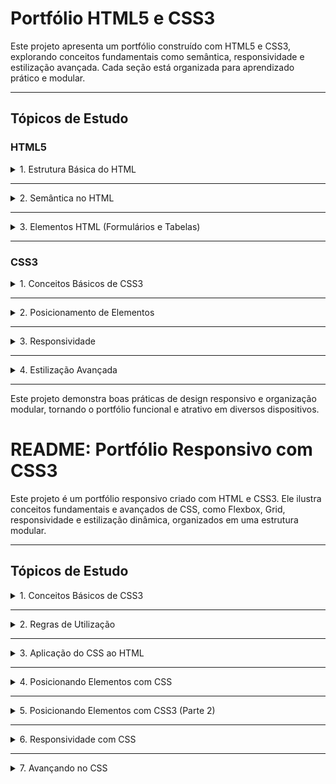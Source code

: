 # Portfólio HTML5 e CSS3

Este projeto apresenta um portfólio construído com HTML5 e CSS3, explorando conceitos fundamentais como semântica, responsividade e estilização avançada. Cada seção está organizada para aprendizado prático e modular.

---

## Tópicos de Estudo

### HTML5

<details>
  <summary>1. Estrutura Básica do HTML</summary>
  ![Estrutura básica de um documento HTML5](/home/jrr/Imagens/1.png)

  - **Elementos e Estrutura**: A base do HTML, incluindo `<!DOCTYPE html>`, `<html>`, `<head>` e `<body>`.
  - **Exemplo no Código**:
    - `<!DOCTYPE html>` define o tipo de documento.
    - `<head>` contém metadados, como título e links para arquivos CSS.
</details>

---

<details>
  <summary>2. Semântica no HTML</summary>
  ![Exemplo de semântica no HTML5](images/html-semantica.png)

  - **Elementos Estruturais**: Como `<header>`, `<main>` e `<footer>`, que organizam o conteúdo.
  - **Exemplo no Código**:
    - `<header>`: Inclui logo, navegação e links.
    - `<main>` e `<section>`: Para conteúdo principal e subseções.
</details>

---

<details>
  <summary>3. Elementos HTML (Formulários e Tabelas)</summary>
  ![Formulários e tabelas em HTML](images/html-formularios-tabelas.png)

  - **Formulários**: Campos de entrada como `<input>` e botões.
  - **Tabelas**: Estruturação de dados tabulares.
  - **Exemplo no Código**:
    - `<form>` com campos interativos.
    - `<table>` para exibição de dados estruturados.
</details>

---

### CSS3

<details>
  <summary>1. Conceitos Básicos de CSS3</summary>
  ![Conceitos básicos de CSS](images/css-conceitos.png)

  - **Regras de Estilo**: Seletores, propriedades e valores.
  - **Organização Modular**: Uso de `@import` para consolidar arquivos CSS.
  - **Exemplo no Código**:
    - Consolidando arquivos com `@import`:
      ```css
      @import url('header.css');
      @import url('footer.css');
      ```
</details>

---

<details>
  <summary>2. Posicionamento de Elementos</summary>
  ![Posicionamento de elementos com CSS](images/css-posicionamento.png)

  - **Flexbox**: Alinhamento flexível.
  - **Grid**: Layouts responsivos em grades.
  - **Exemplo no Código**:
    - `flexbox` para organização de conteúdo.
    - `grid` para layouts responsivos:
      ```css
      body {
        display: grid;
        grid-template-rows: auto 1fr auto;
      }
      ```
</details>

---

<details>
  <summary>3. Responsividade</summary>
  ![Responsividade com CSS](images/css-responsividade.png)

  - **Media Queries**: Estilos para diferentes dispositivos.
  - **Exemplo no Código**:
    - Ajustes para telas menores:
      ```css
      @media (max-width: 767px) {
        .tools-list {
          grid-template-columns: repeat(4, 1fr);
        }
      }
      ```
</details>

---

<details>
  <summary>4. Estilização Avançada</summary>
  ![Efeitos avançados com CSS](images/css-avancado.png)

  - **Transições e Transformações**: Efeitos visuais dinâmicos.
  - **Uso de Variáveis CSS**: Consistência na estilização.
  - **Exemplo no Código**:
    - Transição para botões:
      ```css
      .dropdown-button {
        transition: background-color 0.3s;
      }
      ```
</details>

---

Este projeto demonstra boas práticas de design responsivo e organização modular, tornando o portfólio funcional e atrativo em diversos dispositivos.

# README: Portfólio Responsivo com CSS3

Este projeto é um portfólio responsivo criado com HTML e CSS3. Ele ilustra conceitos fundamentais e avançados de CSS, como Flexbox, Grid, responsividade e estilização dinâmica, organizados em uma estrutura modular.

---

## Tópicos de Estudo

<details>
  <summary>1. Conceitos Básicos de CSS3</summary>
  ![Ilustração de conceitos básicos de CSS3](images/conceitos-basicos.png)

  - **Regras de Utilização**:
    - Sintaxe: Seletores, propriedades e valores.
    - Organização: Uso de arquivos separados e imports.
  - **Criação de Estilos**:
    - Definição de estilos para elementos HTML.
  - **Exemplo no Código**:
    - Uso de `@import` no arquivo `styles.css` para consolidar múltiplos arquivos CSS:
      ```css
      @import url('header.css');
      @import url('footer.css');
      @import url('dropdown.css');
      ```
</details>

---

<details>
  <summary>2. Regras de Utilização</summary>
  ![Exemplo de variáveis CSS](images/regras-utilizacao.png)

  - **Histórico e Conceitos**:
    - CSS como ferramenta para separar estilo de estrutura.
    - Reutilização de regras com seletores e classes.
  - **Exemplo no Código**:
    - Definição de variáveis CSS no `:root`:
      ```css
      :root {
        --title-font: "League Spartan", sans-serif;
        --first-color: #20201e;
      }
      ```
</details>

---

<details>
  <summary>3. Aplicação do CSS ao HTML</summary>
  ![Modelo de caixa em CSS](images/modelo-caixa.png)

  - **Modelo de Caixa**:
    - Controle de dimensionamento, margens, preenchimentos e bordas.
  - **Display e Cores**:
    - Configuração de exibição e personalização de cores.
  - **Exemplo no Código**:
    - Modelo de caixa aplicado no `.project`:
      ```css
      .project {
        border: 1px solid black;
        padding: 10px;
        margin: 0 0 6px 0;
        background-color: rgba(0, 0, 0, 0.138);
      }
      ```
    - Uso de cores:
      ```css
      body {
        background-color: var(--third-color);
      }
      ```
</details>

---

<details>
  <summary>4. Posicionando Elementos com CSS</summary>
  ![Posicionamento com Flexbox](images/flexbox.png)

  - **Float**: Ausente no código.
  - **Flexbox**:
    - Alinhamento e posicionamento flexíveis.
  - **Exemplo no Código**:
    - Uso de `flexbox` em `.project`:
      ```css
      .project {
        display: flex;
        flex-direction: row;
        justify-content: space-between;
      }
      ```
</details>

---

<details>
  <summary>5. Posicionando Elementos com CSS3 (Parte 2)</summary>
  ![Posicionamento com Grid](images/grid-positioning.png)

  - **Position**:
    - Configuração relativa/absoluta para posicionamento.
  - **Grid**:
    - Organização em grades para layouts responsivos.
  - **Exemplo no Código**:
    - `position` usado em `.dropdown-content`:
      ```css
      .dropdown-content {
        position: absolute;
        left: 0;
      }
      ```
    - `grid` aplicado no corpo:
      ```css
      body {
        display: grid;
        grid-template-rows: auto 1fr auto;
      }
      ```
</details>

---

<details>
  <summary>6. Responsividade com CSS</summary>
  ![Responsividade com Media Queries](images/responsividade.png)

  - **Media Queries e Breakpoints**:
    - Ajustes de estilos para diferentes tamanhos de tela.
  - **Exemplo no Código**:
    - Responsividade configurada com `@media`:
      ```css
      @media (max-width: 767px) {
        .tools-list {
          grid-template-columns: repeat(4, 1fr);
        }
      }
      ```
</details>

---

<details>
  <summary>7. Avançando no CSS</summary>
  ![Transições e efeitos avançados](images/avancado.png)

  - **Transições e Transformações**:
    - Efeitos visuais dinâmicos.
  - **Propriedades Personalizadas**:
    - Uso de variáveis CSS para consistência.
  - **Importação de Fontes Externas**:
    - Uso do `@import` para fontes como `Inter` e `Montserrat`.
  - **Exemplo no
